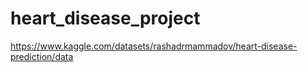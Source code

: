 # heart_disease_project
https://www.kaggle.com/datasets/rashadrmammadov/heart-disease-prediction/data
